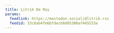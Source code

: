 ```yaml
---
title: Litrik De Roy
params:
  feedlink: https://mastodon.social/@litrik.rss
  feedid: 33c8ab4fe6bfdecb8d05300af445533e
---
```

